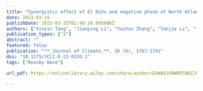 ```yaml
---
title: "Synergistic effect of El Niño and negative phase of North Atlantic Oscillation on winter precipitation in the southeastern United States"
date: 2023-03-15
publishDate: 2023-03-15T01:48:20.695096Z
authors: ["Xinxin Tang", "Jianping Li", "Yazhou Zhang", "Yanjie Li", "**Sen Zhao**"]
publication_types: ["2"]
abstract: ""
featured: false
publication: "**_Journal of Climate_**, 36 (6), 1767-1791"
doi: "10.1175/JCLI-D-22-0293.1"
tags: ["Rossby Wave"]

url_pdf: https://onlinelibrary.wiley.com/share/author/EXWAX2XRWRPCWDZJNXQJ?target=10.1029/2021JD035832

---
```


